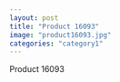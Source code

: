 ```yaml
---
layout: post
title: "Product 16093"
image: "product16093.jpg"
categories: "category1"
---
```

Product 16093
